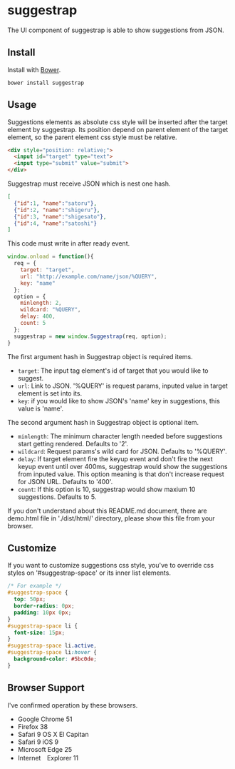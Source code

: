 # suggestrap
The UI component of suggestrap is able to show suggestions from JSON.
## Install
Install with [Bower](https://bower.io/).
```
bower install suggestrap
```
## Usage
Suggestions elements as absolute css style will be inserted after the target element by suggestrap. Its position depend on parent element of the target element, so the parent element css style must be relative.
```html
<div style="position: relative;">
  <input id="target" type="text">
  <input type="submit" value="submit">
</div>
```
Suggestrap must receive JSON which is nest one hash.
```json
[
  {"id":1, "name":"satoru"},
  {"id":2, "name":"shigeru"},
  {"id":3, "name":"shigesato"},
  {"id":4, "name":"satoshi"}
]
```  
This code must write in after ready event.  
```javascript
window.onload = function(){
  req = {
    target: "target",
    url: "http://example.com/name/json/%QUERY",
    key: "name"
  };
  option = {
    minlength: 2,
    wildcard: "%QUERY",
    delay: 400,
    count: 5
  };
  suggestrap = new window.Suggestrap(req, option);
}
```
The first argument hash in Suggestrap object is required items.
- `target`: The input tag element's id of target that you would like to suggest.
- `url`: Link to JSON. '%QUERY' is request params, inputed value in target element is set into its.
- `key`: if you would like to show JSON's 'name' key in suggestions, this value is 'name'.

The second argument hash in Suggestrap object is optional item.
- `minlength`: The minimum character length needed before suggestions start getting rendered. Defaults to '2'.
- `wildcard`: Request params's wild card for JSON. Defaults to '%QUERY'.
- `delay`: If target element fire the keyup event and don't fire the next keyup event until over 400ms, suggestrap would show the suggestions from inputed value. This option meaning is that don't increase request for JSON URL. Defaults to '400'.
- `count`: If this option is 10, suggestrap would show maxium 10 suggestions. Defaults to 5.

If you don't understand about this README.md document, there are demo.html file in './dist/html/' directory, please show this file from your browser.
## Customize
If you want to customize suggestions css style, you've to override css styles on '#suggestrap-space' or its inner list elements.
```css
/* For example */
#suggestrap-space {
  top: 50px;
  border-radius: 0px;
  padding: 10px 0px;
}
#suggestrap-space li {
  font-size: 15px;
}
#suggestrap-space li.active,
#suggestrap-space li:hover {
  background-color: #5bc0de;
}

```
## Browser Support
I've confirmed operation by these browsers.
- Google Chrome 51
- Firefox 38
- Safari 9 OS X El Capitan
- Safari 9 iOS 9
- Microsoft Edge 25
- Internet　Explorer 11
